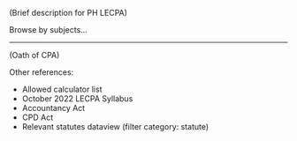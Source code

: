 (Brief description for PH LECPA)

Browse by subjects…

---
(Oath of CPA)

Other references:
- Allowed calculator list
- October 2022 LECPA Syllabus
- Accountancy Act
- CPD Act
- Relevant statutes dataview (filter category: statute)
